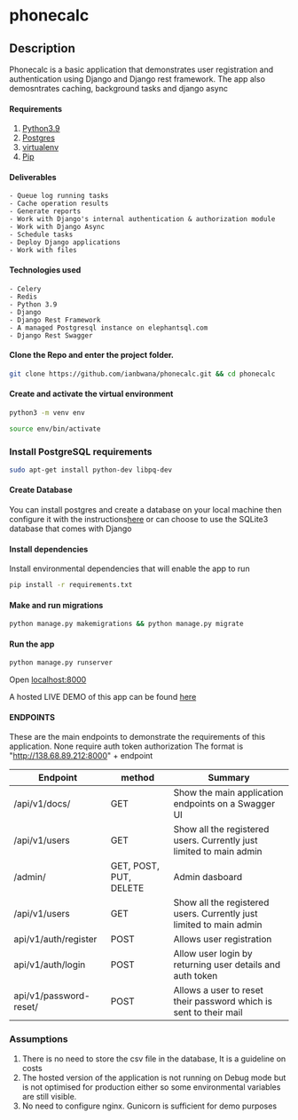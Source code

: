 # phonecalc


## Description
Phonecalc is a basic application that demonstrates user registration and authentication using Django and Django rest framework. The app also demosntrates caching, background tasks and django async

#### Requirements
1. [Python3.9](https://www.python.org/downloads/)
2. [Postgres](https://www.postgresql.org/download/)
3. [virtualenv](https://virtualenv.pypa.io/en/stable/installation/)
4. [Pip](https://pip.pypa.io/en/stable/installing/)



#### Deliverables
    - Queue log running tasks
    - Cache operation results
    - Generate reports
    - Work with Django's internal authentication & authorization module
    - Work with Django Async
    - Schedule tasks
    - Deploy Django applications
    - Work with files



#### Technologies used
    - Celery
    - Redis
    - Python 3.9
    - Django
    - Django Rest Framework
    - A managed Postgresql instance on elephantsql.com
    - Django Rest Swagger

#### Clone the Repo and enter the project folder.
```bash
git clone https://github.com/ianbwana/phonecalc.git && cd phonecalc
```
#### Create and activate the virtual environment
```bash
python3 -m venv env
```

```bash
source env/bin/activate
```
### Install PostgreSQL requirements
```bash
sudo apt-get install python-dev libpq-dev
```
#### Create Database
You can install postgres and create a database on your local machine then configure it with the instructions[here](https://www.digitalocean.com/community/tutorials/how-to-use-postgresql-with-your-django-application-on-ubuntu-14-04) or can choose to use the 
SQLite3 database that comes with Django

#### Install dependencies
Install environmental dependencies that will enable the app to run
```bash
pip install -r requirements.txt
```

#### Make and run migrations
```bash
python manage.py makemigrations && python manage.py migrate
```

#### Run the app
```bash
python manage.py runserver
```
Open [localhost:8000](http://127.0.0.1:8000/)



A hosted LIVE DEMO of this app can be found [here](http://138.68.89.212:8000/)


#### ENDPOINTS
These are the main endpoints to demonstrate the requirements of this application. None require auth token authorization
The format is "http://138.68.89.212:8000" + endpoint

| Endpoint  | method |Summary|             
| ------------- | ------------- |------------|
| /api/v1/docs/  | GET          |  Show the main application endpoints on a Swagger UI
| /api/v1/users  | GET  | Show all the registered users. Currently just limited to main admin            |
| /admin/  | GET, POST, PUT, DELETE          |  Admin dasboard
| /api/v1/users  | GET  | Show all the registered users. Currently just limited to main admin            |
| api/v1/auth/register  | POST  | Allows user registration          |
| api/v1/auth/login   | POST  | Allow user login by returning user details and auth token           |
| api/v1/password-reset/  | POST  | Allows a user to reset their password which is sent to their mail           |


### Assumptions
1. There is no need to store the csv file in the database, It is a guideline on costs
2. The hosted version of the application is not running on Debug mode but is not optimised for production either so some environmental variables are still visible.
3. No need to configure nginx. Gunicorn is sufficient for demo purposes

